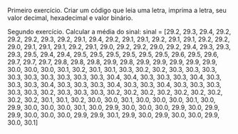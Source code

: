 Primeiro exercício.
Criar um código que leia uma letra, imprima a letra, seu valor decimal, hexadecimal e valor binário.

Segundo exercício.
Calcular a média do sinal:
sinal = [29.2, 29.3, 29.4, 29.2, 29.2, 29.2, 29.3, 29.2, 29.1, 29.4, 29.2, 29.1, 29.1, 29.2, 29.1, 29.1, 29.2, 29.2,
29.0, 29.1, 29.1, 29.1, 29.2, 29.1, 29.0, 29.2, 29.2, 29.0, 29.2, 29.4, 29.3, 29.3, 29.3, 29.5, 29.4, 29.4, 29.5, 29.5,
29.5, 29.5, 29.5, 29.5, 29.6, 29.5, 29.6, 29.7, 29.7, 29.7, 29.8, 29.8, 29.8, 29.9, 29.8, 29.9, 29.9, 29.9, 29.9, 29.9,
30.0, 30.0, 30.0, 30.1, 30.2, 30.1, 30.1, 30.3, 30.2, 30.2, 30.3, 30.3, 30.3, 30.3, 30.3, 30.3, 30.3, 30.3, 30.3, 30.4,
30.4, 30.3, 30.3, 30.3, 30.4, 30.3, 30.3, 30.3, 30.4, 30.3, 30.3, 30.3, 30.4, 30.3, 30.3, 30.4, 30.3, 30.3, 30.3, 30.3,
30.3, 30.2, 30.3, 30.3, 30.3, 30.2, 30.2, 30.2, 30.2, 30.2, 30.2, 30.2, 30.2, 30.2, 30.1, 30.1, 30.2, 30.0, 30.0, 30.1,
30.0, 30.0, 30.0, 30.1, 30.0, 29.9, 30.0, 30.0, 30.0, 30.1, 30.0, 29.9, 30.0, 30.0, 30.0, 29.9, 30.0, 29.9, 29.9, 30.0,
30.0, 30.0, 29.9, 29.9, 30.1, 29.9, 30.0, 29.9, 30.0, 30.0, 29.9, 30.0, 30.1]
